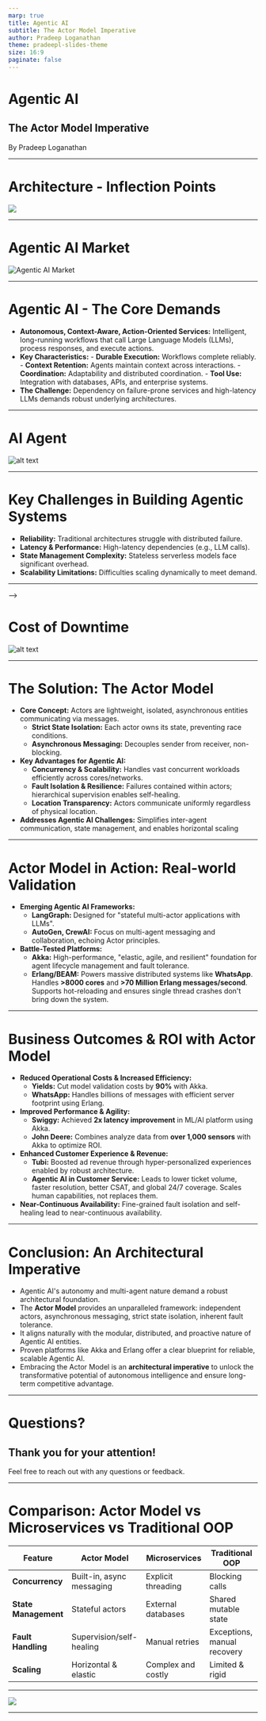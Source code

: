 ```yaml
---
marp: true
title: Agentic AI
subtitle: The Actor Model Imperative
author: Pradeep Loganathan
theme: pradeepl-slides-theme
size: 16:9
paginate: false
---
```


<!-- _class: title-slide -->

# Agentic AI

## The Actor Model Imperative 

By Pradeep Loganathan

---

# Architecture - Inflection Points
<!-- _class: image-slide -->

![](./images/software-evolution-ideal.png)

---


# Agentic AI Market
<!-- _class: image-slide -->
![Agentic AI Market](./images/Agentic-AI-Market.png)

---


# Agentic AI - The Core Demands

-   **Autonomous, Context-Aware, Action-Oriented Services:** Intelligent, long-running workflows that call Large Language Models (LLMs), process responses, and execute actions.
  -   **Key Characteristics:**
    -   **Durable Execution:** Workflows complete reliably.
    -   **Context Retention:** Agents maintain context across interactions.
    -   **Coordination:** Adaptability and distributed coordination.
    -   **Tool Use:** Integration with databases, APIs, and enterprise systems.
-   **The Challenge:** Dependency on failure-prone services and high-latency LLMs demands robust underlying architectures.

---


<!-- _class: image-slide -->
# AI Agent

![alt text](./images/agentic-ai-arch1.png)

---


# Key Challenges in Building Agentic Systems

- **Reliability:** Traditional architectures struggle with distributed failure.
- **Latency & Performance:** High-latency dependencies (e.g., LLM calls).
- **State Management Complexity:** Stateless serverless models face significant overhead.
- **Scalability Limitations:** Difficulties scaling dynamically to meet demand.
---

-->

<!-- _class: image-slide -->

# Cost of Downtime

![alt text](./images/cost-of-downtime-Small.png)

---


# The Solution: The Actor Model


-   **Core Concept:** Actors are lightweight, isolated, asynchronous entities communicating via messages.
    -   **Strict State Isolation:** Each actor owns its state, preventing race conditions.
    -   **Asynchronous Messaging:** Decouples sender from receiver, non-blocking.
-   **Key Advantages for Agentic AI:**
    -   **Concurrency & Scalability:** Handles vast concurrent workloads efficiently across cores/networks.
    -   **Fault Isolation & Resilience:** Failures contained within actors; hierarchical supervision enables self-healing.
    -   **Location Transparency:** Actors communicate uniformly regardless of physical location.
-   **Addresses Agentic AI Challenges:** Simplifies inter-agent communication, state management, and enables horizontal scaling

---



# Actor Model in Action: Real-world Validation


-   **Emerging Agentic AI Frameworks:**
    -   **LangGraph:** Designed for "stateful multi-actor applications with LLMs".
    -   **AutoGen, CrewAI:** Focus on multi-agent messaging and collaboration, echoing Actor principles.
-   **Battle-Tested Platforms:**
    -   **Akka:** High-performance, "elastic, agile, and resilient" foundation for agent lifecycle management and fault tolerance.
    -   **Erlang/BEAM:** Powers massive distributed systems like **WhatsApp**. Handles **>8000 cores** and **>70 Million Erlang messages/second**. Supports hot-reloading and ensures single thread crashes don't bring down the system.

---


# Business Outcomes & ROI with Actor Model

-   **Reduced Operational Costs & Increased Efficiency:**
    -   **Yields:** Cut model validation costs by **90%** with Akka.
    -   **WhatsApp:** Handles billions of messages with efficient server footprint using Erlang.
-   **Improved Performance & Agility:**
    -   **Swiggy:** Achieved **2x latency improvement** in ML/AI platform using Akka.
    -   **John Deere:** Combines analyze data from **over 1,000 sensors** with Akka to optimize ROI.
-   **Enhanced Customer Experience & Revenue:**
    -   **Tubi:** Boosted ad revenue through hyper-personalized experiences enabled by robust architecture.
    -   **Agentic AI in Customer Service:** Leads to lower ticket volume, faster resolution, better CSAT, and global 24/7 coverage. Scales human capabilities, not replaces them.
-   **Near-Continuous Availability:** Fine-grained fault isolation and self-healing lead to near-continuous availability.

---



# Conclusion: An Architectural Imperative

-   Agentic AI's autonomy and multi-agent nature demand a robust architectural foundation.
-   The **Actor Model** provides an unparalleled framework: independent actors, asynchronous messaging, strict state isolation, inherent fault tolerance.
-   It aligns naturally with the modular, distributed, and proactive nature of Agentic AI entities.
-   Proven platforms like Akka and Erlang offer a clear blueprint for reliable, scalable Agentic AI.
-   Embracing the Actor Model is an **architectural imperative** to unlock the transformative potential of autonomous intelligence and ensure long-term competitive advantage.

---

<!-- _class: questions-slide -->

# Questions?

## Thank you for your attention!

Feel free to reach out with any questions or feedback.

---

# Comparison: Actor Model vs Microservices vs Traditional OOP

| Feature | Actor Model | Microservices | Traditional OOP |
|---------|-------------|---------------|-----------------|
| **Concurrency** | Built-in, async messaging | Explicit threading | Blocking calls |
| **State Management** | Stateful actors | External databases | Shared mutable state |
| **Fault Handling** | Supervision/self-healing | Manual retries | Exceptions, manual recovery |
| **Scaling** | Horizontal & elastic | Complex and costly | Limited & rigid |

---

<!-- _class: image-slide -->
![](./images/agent-evolution.png)

---
